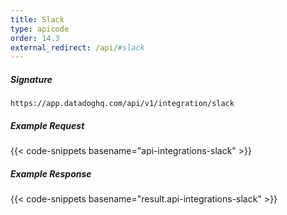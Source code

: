 ```yaml
---
title: Slack
type: apicode
order: 14.3
external_redirect: /api/#slack
---
```


##### Signature
`https://app.datadoghq.com/api/v1/integration/slack`


##### Example Request
{{< code-snippets basename="api-integrations-slack" >}}
##### Example Response
{{< code-snippets basename="result.api-integrations-slack" >}}